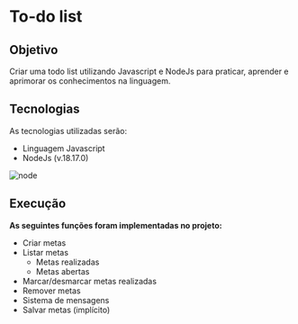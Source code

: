 # To-do list
## Objetivo
Criar uma todo list utilizando Javascript e NodeJs para praticar, aprender e aprimorar os conhecimentos na linguagem.

## Tecnologias
As tecnologias utilizadas serão:
- Linguagem Javascript
- NodeJs (v.18.17.0)

![node](https://i.ibb.co/hmQG0X7/0-MNVJq-8e0-SJoq-Zb5.jpg)

## Execução
**As seguintes funções foram implementadas no projeto:**
- Criar metas
- Listar metas
    - Metas realizadas
    - Metas abertas
- Marcar/desmarcar metas realizadas
- Remover metas
- Sistema de mensagens
- Salvar metas (implícito)

